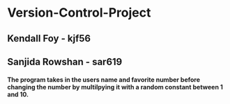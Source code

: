 # Version-Control-Project

## Kendall Foy - kjf56
## Sanjida Rowshan - sar619

#### The program takes in the users name and favorite number before changing the number by multilpying it with a random constant between 1 and 10.